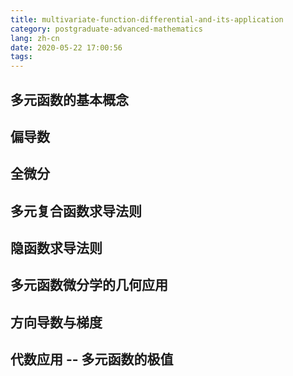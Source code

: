 ```yaml
---
title: multivariate-function-differential-and-its-application
category: postgraduate-advanced-mathematics
lang: zh-cn
date: 2020-05-22 17:00:56
tags:
---
```


## 多元函数的基本概念

## 偏导数

## 全微分

## 多元复合函数求导法则

## 隐函数求导法则

## 多元函数微分学的几何应用

## 方向导数与梯度

## 代数应用 -- 多元函数的极值